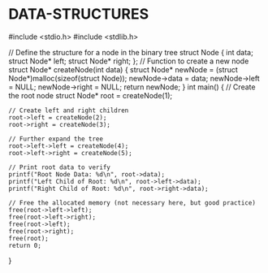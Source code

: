 # DATA-STRUCTURES
#include <stdio.h>
#include <stdlib.h>

// Define the structure for a node in the binary tree
struct Node {
    int data;
    struct Node* left;
    struct Node* right;
};
// Function to create a new node
struct Node* createNode(int data) {
    struct Node* newNode = (struct Node*)malloc(sizeof(struct Node));
    newNode->data = data;
    newNode->left = NULL;
    newNode->right = NULL;
    return newNode;
}
int main() {
    // Create the root node
    struct Node* root = createNode(1);

    // Create left and right children
    root->left = createNode(2);
    root->right = createNode(3);

    // Further expand the tree
    root->left->left = createNode(4);
    root->left->right = createNode(5);

    // Print root data to verify
    printf("Root Node Data: %d\n", root->data);
    printf("Left Child of Root: %d\n", root->left->data);
    printf("Right Child of Root: %d\n", root->right->data);

    // Free the allocated memory (not necessary here, but good practice)
    free(root->left->left);
    free(root->left->right);
    free(root->left);
    free(root->right);
    free(root);
    return 0;
}
